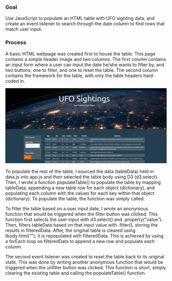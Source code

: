 ### Goal
Use JavaScript to populate an HTML table with UFO sighting data, and create an event listener to search through the date column to find rows that match user input.

### Process
A basic HTML webpage was created first to house the table. This page contains a simple header image and two columns. The first column contains an input form where a user can input the date he/she wants to filter by, and two buttons; one to filter, and one to reset the table. The second column contains the framework for the table, with only the table headers hard-coded in.

![screenshot](https://github.com/SurabhiSood/Javascript_Project/blob/master/Code/static/images/Capture.PNG)

To populate the rest of the table, I sourced the data (tableData) held in data.js into app.js and then selected the table body using D3 (d3.select). Then, I wrote a function populateTable() to populate the table by mapping tableData; appending a new table row for each object (dictionary), and populating each column with the values for each key within that object (dictionary). To populate the table, the function was simply called.

To filter the table based on a user input date, I wrote an anonymous function that would be triggered when the filter button was clicked. This function first selects the user input with d3.select() and .property(“value”). Then, filters tableData based on that input value with .filter(), storing the results in filteredData. After, the original table is cleared using tbody.html(“”); it is repopulated with filteredData. This is achieved by using a forEach loop on filteredData to append a new row and populate each column.

The second event listener was created to reset the table back to its original state. This was done by writing another anonymous function that would be triggered when the unfilter button was clicked. This function is short, simply clearing the existing table and calling the populateTable() function.
